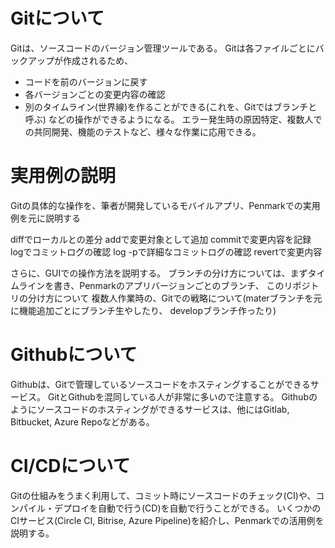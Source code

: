 # Gitについて
Gitは、ソースコードのバージョン管理ツールである。
Gitは各ファイルごとにバックアップが作成されるため、
- コードを前のバージョンに戻す
- 各バージョンごとの変更内容の確認
- 別のタイムライン(世界線)を作ることができる(これを、Gitではブランチと呼ぶ)
などの操作ができるようになる。
エラー発生時の原因特定、複数人での共同開発、機能のテストなど、様々な作業に応用できる。

# 実用例の説明
Gitの具体的な操作を、筆者が開発しているモバイルアプリ、Penmarkでの実用例を元に説明する

diffでローカルとの差分
addで変更対象として追加
commitで変更内容を記録
logでコミットログの確認
log -pで詳細なコミットログの確認
revertで変更内容

さらに、GUIでの操作方法を説明する。
ブランチの分け方については、まずタイムラインを書き、Penmarkのアプリバージョンごとのブランチ、
このリポジトリの分け方について
複数人作業時の、Gitでの戦略について(materブランチを元に機能追加ごとにブランチ生やしたり、
developブランチ作ったり)

# Githubについて
Githubは、Gitで管理しているソースコードをホスティングすることができるサービス。
GitとGithubを混同している人が非常に多いので注意する。
Githubのようにソースコードのホスティングができるサービスは、他にはGitlab, Bitbucket, 
Azure Repoなどがある。

# CI/CDについて
Gitの仕組みをうまく利用して、コミット時にソースコードのチェック(CI)や、コンパイル・デプロイを自動で行う(CD)を自動で行うことができる。
いくつかのCIサービス(Circle CI, Bitrise, Azure Pipeline)を紹介し、Penmarkでの活用例を説明する。
